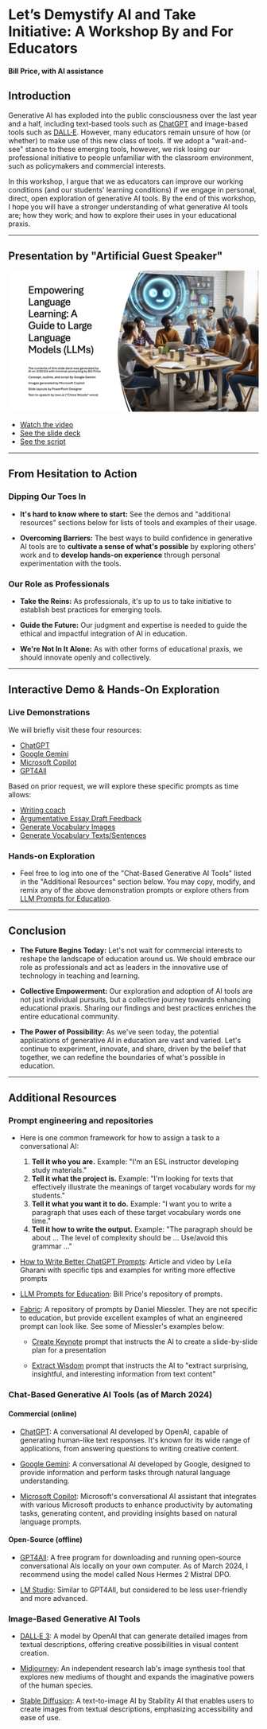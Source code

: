 # Let’s Demystify AI and Take Initiative: A Workshop By and For Educators

#### Bill Price, with AI assistance

## Introduction

Generative AI has exploded into the public consciousness over the last year and a half, including text-based tools such as [ChatGPT](https://chat.openai.com/) and image-based tools such as [DALL·E](https://openai.com/dall-e-3). However, many educators remain unsure of how (or whether) to make use of this new class of tools. If we adopt a "wait-and-see" stance to these emerging tools, however, we risk losing our professional initiative to people unfamiliar with the classroom environment, such as policymakers and commercial interests. 

In this workshop, I argue that we as educators can improve our working conditions (and our students' learning conditions) if we engage in personal, direct, open exploration of generative AI tools. By the end of this workshop, I hope you will have a stronger understanding of what generative AI tools are; how they work; and how to explore their uses in your educational praxis.

---

## Presentation by "Artificial Guest Speaker"

![First slide of AI presentation](/presentations/2024/first_slide.png)

* [Watch the video](https://youtu.be/km6GKg3XaAk)
* [See the slide deck](/presentations/2024/Empowering_Language_Learning_-_A_Guide_to_Large_Language_Models.pptx)
* [See the script](/presentations/2024/Empowering_Language_Learning.md)

---

## From Hesitation to Action

### Dipping Our Toes In

- **It's hard to know where to start:** See the demos and "additional resources" sections below for lists of tools and examples of their usage.

- **Overcoming Barriers:** The best ways to build confidence in generative AI tools are to **cultivate a sense of what's possible** by exploring others' work and to **develop hands-on experience** through personal experimentation with the tools.

### Our Role as Professionals

- **Take the Reins:** As professionals, it's up to us to take initiative to establish best practices for emerging tools.

- **Guide the Future:** Our judgment and expertise is needed to guide the ethical and impactful integration of AI in education.

- **We're Not In It Alone:** As with other forms of educational praxis, we should innovate openly and collectively.

---

## Interactive Demo & Hands-On Exploration

### Live Demonstrations

We will briefly visit these four resources:

- [ChatGPT](https://chat.openai.com/)
- [Google Gemini](https://gemini.google.com)
- [Microsoft Copilot](https://copilot.microsoft.com/)
- [GPT4All](https://gpt4all.io/)

Based on prior request, we will explore these specific prompts as time allows:

- [Writing coach](/prompts/INFSCI_2205_Writing_Coach.md)
- [Argumentative Essay Draft Feedback](/prompts/INFSCI_2205_Argumentative_Essay_Feedback.md)
- [Generate Vocabulary Images](/prompts/Generate_Vocabulary_Images.md)
- [Generate Vocabulary Texts/Sentences](/prompts/Generate_Vocabulary_Sentences.md)

### Hands-on Exploration

- Feel free to log into one of the "Chat-Based Generative AI Tools" listed in the "Additional Resources" section below. You may copy, modify, and remix any of the above demonstration prompts or explore others from [LLM Prompts for Education](/readme.md).

---

## Conclusion

- **The Future Begins Today:** Let's not wait for commercial interests to reshape the landscape of education around us. We should embrace our role as professionals and act as leaders in the innovative use of technology in teaching and learning.
  
- **Collective Empowerment:** Our exploration and adoption of AI tools are not just individual pursuits, but a collective journey towards enhancing educational praxis. Sharing our findings and best practices enriches the entire educational community.

- **The Power of Possibility:** As we've seen today, the potential applications of generative AI in education are vast and varied. Let's continue to experiment, innovate, and share, driven by the belief that together, we can redefine the boundaries of what's possible in education.

---

## Additional Resources

### Prompt engineering and repositories

- Here is one common framework for how to assign a task to a conversational AI:
    1. **Tell it who you are.** Example: "I'm an ESL instructor developing study materials."
    2. **Tell it what the project is.** Example: "I'm looking for texts that effectively illustrate the meanings of target vocabulary words for my students."
    3. **Tell it what you want it to do.** Example: "I want you to write a paragraph that uses each of these target vocabulary words one time."
    4. **Tell it how to write the output.** Example: "The paragraph should be about ... The level of complexity should be ... Use/avoid this grammar ..."

- [How to Write Better ChatGPT Prompts](https://www.xelplus.com/chatgpt-prompts-for-best-results/): Article and video by Leila Gharani with specific tips and examples for writing more effective prompts

- [LLM Prompts for Education](/readme.md): Bill Price's repository of prompts.

- [Fabric](https://github.com/danielmiessler/fabric/tree/main/patterns): A repository of prompts by Daniel Miessler. They are not specific to education, but provide excellent examples of what an engineered prompt can look like. See some of Miessler's examples below:

    - [Create Keynote](https://github.com/danielmiessler/fabric/blob/main/patterns/create_keynote/system.md) prompt that instructs the AI to create a slide-by-slide plan for a presentation

    - [Extract Wisdom](https://github.com/danielmiessler/fabric/blob/main/patterns/extract_wisdom/system.md) prompt that instructs the AI to "extract surprising, insightful, and interesting information from text content"

### Chat-Based Generative AI Tools (as of March 2024)

#### Commercial (online)

- [ChatGPT](https://chat.openai.com/): A conversational AI developed by OpenAI, capable of generating human-like text responses. It's known for its wide range of applications, from answering questions to writing creative content.

- [Google Gemini](https://gemini.google.com): A conversational AI developed by Google, designed to provide information and perform tasks through natural language understanding.

- [Microsoft Copilot](https://copilot.microsoft.com/): Microsoft's conversational AI assistant that integrates with various Microsoft products to enhance productivity by automating tasks, generating content, and providing insights based on natural language prompts.

#### Open-Source (offline)

- [GPT4All](https://gpt4all.io/): A free program for downloading and running open-source conversational AIs locally on your own computer. As of March 2024, I recommend using the model called Nous Hermes 2 Mistral DPO.

- [LM Studio](https://lmstudio.ai/): Similar to GPT4All, but considered to be less user-friendly and more advanced.

### Image-Based Generative AI Tools

- [DALL·E 3](https://openai.com/dall-e-3/): A model by OpenAI that can generate detailed images from textual descriptions, offering creative possibilities in visual content creation.

- [Midjourney](https://www.midjourney.com/): An independent research lab's image synthesis tool that explores new mediums of thought and expands the imaginative powers of the human species.

- [Stable Diffusion](https://stability.ai/stable-image): A text-to-image AI by Stability AI that enables users to create images from textual descriptions, emphasizing accessibility and ease of use.
